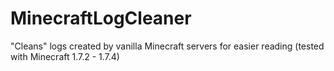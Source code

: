MinecraftLogCleaner
===================

"Cleans" logs created by vanilla Minecraft servers for easier reading (tested with Minecraft 1.7.2 - 1.7.4)
